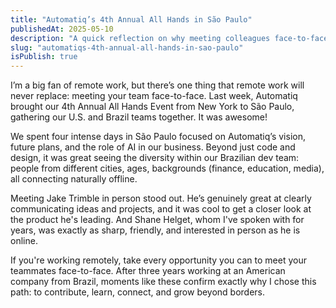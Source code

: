 ```yaml
---
title: "Automatiq’s 4th Annual All Hands in São Paulo"
publishedAt: 2025-05-10
description: "A quick reflection on why meeting colleagues face-to-face still matters—even for remote workers."
slug: "automatiqs-4th-annual-all-hands-in-sao-paulo"
isPublish: true
---
```


I’m a big fan of remote work, but there’s one thing that remote work will never replace: meeting your team face-to-face. Last week, Automatiq brought our 4th Annual All Hands Event from New York to São Paulo, gathering our U.S. and Brazil teams together. It was awesome!

We spent four intense days in São Paulo focused on Automatiq’s vision, future plans, and the role of AI in our business. Beyond just code and design, it was great seeing the diversity within our Brazilian dev team: people from different cities, ages, backgrounds (finance, education, media), all connecting naturally offline.

Meeting Jake Trimble in person stood out. He’s genuinely great at clearly communicating ideas and projects, and it was cool to get a closer look at the product he's leading. And Shane Helget, whom I've spoken with for years, was exactly as sharp, friendly, and interested in person as he is online.

If you're working remotely, take every opportunity you can to meet your teammates face-to-face. After three years working at an American company from Brazil, moments like these confirm exactly why I chose this path: to contribute, learn, connect, and grow beyond borders.
